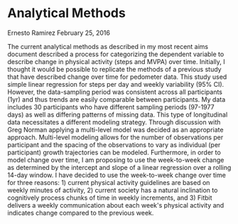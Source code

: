 Analytical Methods
================
Ernesto Ramirez
February 25, 2016

The current analytical methods as described in my most recent aims document described a process for categorizing the dependent variable to describe change in physical activity (steps and MVPA) over time. Initially, I thought it would be possible to replicate the methods of a previous study that have described change over time for pedometer data. This study used simple linear regression for steps per day and weekly variability (95% CI). However, the data-sampling period was consistent across all participants (1yr) and thus trends are easily comparable between participants. My data includes 30 participants who have different sampling periods (97-1977 days) as well as differing patterns of missing data. This type of longitudinal data necessitates a different modeling strategy. Through discussion with Greg Norman applying a multi-level model was decided as an appropriate approach. Multi-level modeling allows for the number of observations per participant and the spacing of the observations to vary as individual (per participant) growth trajectories can be modeled. Furthermore, in order to model change over time, I am proposing to use the week-to-week change as determined by the intercept and slope of a linear regression over a rolling 14-day window. I have decided to use the week-to-week change over time for three reasons: 1) current physical activity guidelines are based on weekly minutes of activity, 2) current society has a natural inclination to cognitively process chunks of time in weekly increments, and 3) Fitbit delivers a weekly communication about each week's physical activity and indicates change compared to the previous week.
